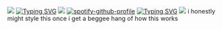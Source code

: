 ![](https://komarev.com/ghpvc/?username=cpn-cook&abbreviated=true&color=221830&style=plastic&label=discovery+channel+views)
[![Typing SVG](https://readme-typing-svg.demolab.com?font=Fira+Code&pause=1000&color=FFFFFF&random=true&width=435&lines=evil+jared+hasselhoff;daddy+long+legs;willie+the+new+guy;spanky+g;dj+q-ball;lupus+thunder;the+yin;denial+p.+carte;jimmy+pop)](https://git.io/typing-svg)
![](https://i.pinimg.com/736x/d8/a9/6b/d8a96b7fada2df4f87313d817cc3f2f6.jpg)
[![spotify-github-profile](https://spotify-github-profile.kittinanx.com/api/view?uid=31qcwlth6q4onen5dhyzn34dau5m&cover_image=true&theme=natemoo-re&show_offline=true&background_color=121212&interchange=false&bar_color=bd479d&bar_color_cover=true)](https://spotify-github-profile.kittinanx.com/api/view?uid=31qcwlth6q4onen5dhyzn34dau5m&redirect=true)
[![Typing SVG](https://readme-typing-svg.demolab.com?font=Fira+Code&pause=1000&color=F7F7F7&random=true&width=435&lines=use+your+%23%25*!;once+fierce+beer+coster;horray+for+%23%25*!+(expanded+edition);horray+for+%23%25*!;hefty+fine;%23%25*!-off;mama+say)](https://git.io/typing-svg)
![](https://cdn.discordapp.com/attachments/1313385778868387891/1412616875304816741/IMG_2858.jpeg?ex=68b8f17c&is=68b79ffc&hm=867c1d0079cffe1432c51e697269dfbf2d3e4edc87a7d60830ddad3be9dc56e8&)
i honestly might style this once i get a beggee hang of how this works
